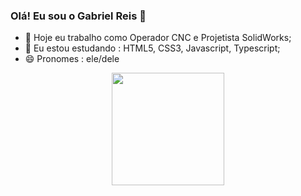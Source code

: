 ### Olá! Eu sou o Gabriel Reis 👋

- 🔭 Hoje eu trabalho como Operador CNC e Projetista SolidWorks;
- 🌱 Eu estou estudando : HTML5, CSS3, Javascript, Typescript;
- 😄 Pronomes : ele/dele

<div align="center">
  <a href="https://github.com/gabrieldevreis">
  <img height="180em" src="https://github-readme-stats.vercel.app/api?username=Gabrieldevreis&show_icons=true&theme=dark&include_all_commits=true&count_private=true"/>
</div>
